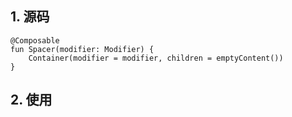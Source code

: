 ## 1. 源码

```
@Composable
fun Spacer(modifier: Modifier) {
    Container(modifier = modifier, children = emptyContent())
}
```

## 2. 使用

```

```
